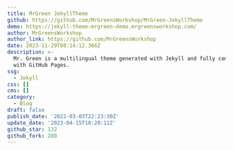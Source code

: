 ```yaml
---
title: MrGreen JekyllTheme
github: https://github.com/MrGreensWorkshop/MrGreen-JekyllTheme
demo: https://jekyll-theme-mrgreen-demo.mrgreensworkshop.com/
author: MrGreensWorkshop
author_link: https://github.com/MrGreensWorkshop
date: 2023-11-29T08:14:12.366Z
description: >-
  Mr. Green is a multilingual theme generated with Jekyll and fully compatible
  with GitHub Pages.
ssg:
  - Jekyll
css: []
cms: []
category:
  - Blog
draft: false
publish_date: '2022-03-03T22:23:30Z'
update_date: '2023-04-15T10:20:11Z'
github_star: 132
github_fork: 280
---
```

